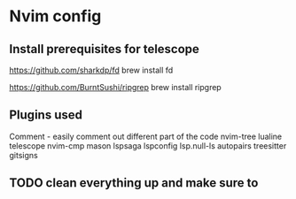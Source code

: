 # Nvim config

## Install prerequisites for telescope

https://github.com/sharkdp/fd
brew install fd

https://github.com/BurntSushi/ripgrep
brew install ripgrep

## Plugins used

Comment - easily comment out different part of the code
nvim-tree
lualine
telescope
nvim-cmp
mason
lspsaga
lspconfig
lsp.null-ls
autopairs
treesitter
gitsigns

## TODO clean everything up and make sure to
